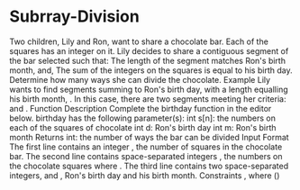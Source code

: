 # Subrray-Division
Two children, Lily and Ron, want to share a chocolate bar. Each of the squares has an integer on it.  Lily decides to share a contiguous segment of the bar selected such that:  The length of the segment matches Ron's birth month, and, The sum of the integers on the squares is equal to his birth day. Determine how many ways she can divide the chocolate.  Example    Lily wants to find segments summing to Ron's birth day,  with a length equalling his birth month, . In this case, there are two segments meeting her criteria:  and .  Function Description  Complete the birthday function in the editor below.  birthday has the following parameter(s):  int s[n]: the numbers on each of the squares of chocolate int d: Ron's birth day int m: Ron's birth month Returns  int: the number of ways the bar can be divided Input Format  The first line contains an integer , the number of squares in the chocolate bar. The second line contains  space-separated integers , the numbers on the chocolate squares where . The third line contains two space-separated integers,  and , Ron's birth day and his birth month.  Constraints  , where ()
